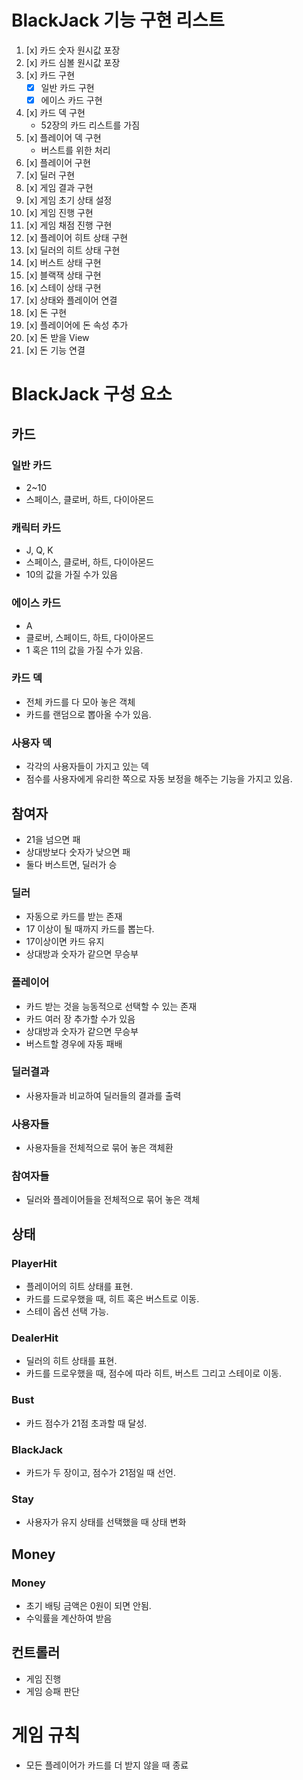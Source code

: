 # BlackJack 기능 구현 리스트
1. [x] 카드 숫자 원시값 포장
2. [x] 카드 심볼 원시값 포장
3. [x] 카드 구현
    - [x] 일반 카드 구현
    - [x] 에이스 카드 구현
4. [x] 카드 덱 구현
    - 52장의 카드 리스트를 가짐
5. [x] 플레이어 덱 구현
    - 버스트를 위한 처리
6. [x] 플레이어 구현
7. [x] 딜러 구현
8. [x] 게임 결과 구현
9. [x] 게임 초기 상태 설정
10. [x] 게임 진행 구현
11. [x] 게임 채점 진행 구현
12. [x] 플레이어 히트 상태 구현
13. [x] 딜러의 히트 상태 구현
14. [x] 버스트 상태 구현
15. [x] 블랙잭 상태 구현
16. [x] 스테이 상태 구현
17. [x] 상태와 플레이어 연결
18. [x] 돈 구현
19. [x] 플레이어에 돈 속성 추가
20. [x] 돈 받을 View
21. [x] 돈 기능 연결 

# BlackJack 구성 요소
## 카드
### 일반 카드 
- 2~10
- 스페이스, 클로버, 하트, 다이아몬드 
### 캐릭터 카드
- J, Q, K
- 스페이스, 클로버, 하트, 다이아몬드 
- 10의 값을 가질 수가 있음 

### 에이스 카드 
- A 
- 클로버, 스페이드, 하트, 다이아몬드
- 1 혹은 11의 값을 가질 수가 있음. 

### 카드 덱
- 전체 카드를 다 모아 놓은 객체
- 카드를 랜덤으로 뽑아올 수가 있음.

### 사용자 덱
- 각각의 사용자들이 가지고 있는 덱
- 점수를 사용자에게 유리한 쪽으로 자동 보정을 해주는 기능을 가지고 있음.

## 참여자
- 21을 넘으면 패
- 상대방보다 숫자가 낮으면 패
- 둘다 버스트면, 딜러가 승 

### 딜러
- 자동으로 카드를 받는 존재
- 17 이상이 될 때까지 카드를 뽑는다.
- 17이상이면 카드 유지
- 상대방과 숫자가 같으면 무승부 

### 플레이어
- 카드 받는 것을 능동적으로 선택할 수 있는 존재 
- 카드 여러 장 추가할 수가 있음
- 상대방과 숫자가 같으면 무승부 
- 버스트할 경우에 자동 패배 

### 딜러결과 
- 사용자들과 비교하여 딜러들의 결과를 출력

### 사용자들
- 사용자들을 전체적으로 묶어 놓은 객체환

### 참여자들
- 딜러와 플레이어들을 전체적으로 묶어 놓은 객체 

## 상태
### PlayerHit
- 플레이어의 히트 상태를 표현.
- 카드를 드로우했을 때, 히트 혹은 버스트로 이동.
- 스테이 옵션 선택 가능.

### DealerHit
- 딜러의 히트 상태를 표현.
- 카드를 드로우했을 때, 점수에 따라 히트, 버스트 그리고 스테이로 이동.

### Bust
- 카드 점수가 21점 초과할 때 달성.

### BlackJack
- 카드가 두 장이고, 점수가 21점일 때 선언.

### Stay
- 사용자가 유지 상태를 선택했을 때 상태 변화

## Money
### Money
- 초기 배팅 금액은 0원이 되면 안됨.
- 수익률을 계산하여 받음 



## 컨트롤러 
- 게임 진행 
- 게임 승패 판단

# 게임 규칙
- 모든 플레이어가 카드를 더 받지 않을 때 종료